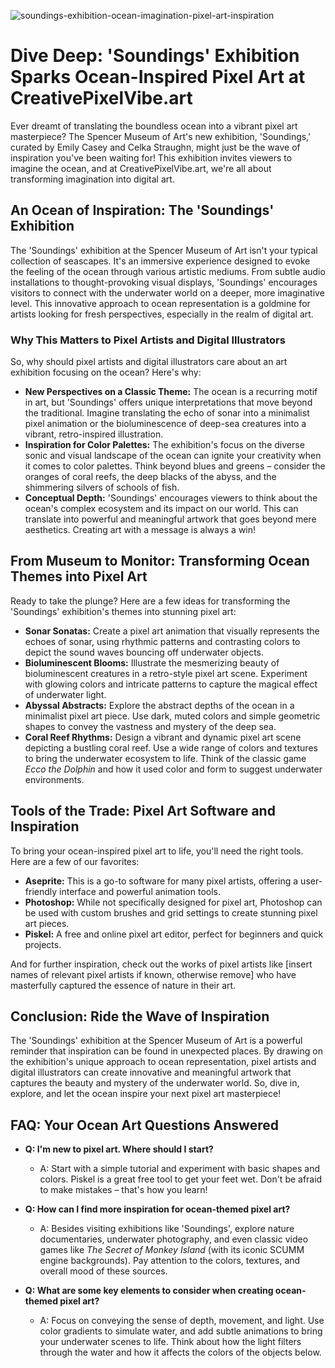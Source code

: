 ![soundings-exhibition-ocean-imagination-pixel-art-inspiration](https://images.pexels.com/photos/5008001/pexels-photo-5008001.jpeg?auto=compress&cs=tinysrgb&fit=crop&h=627&w=1200)

# Dive Deep: 'Soundings' Exhibition Sparks Ocean-Inspired Pixel Art at CreativePixelVibe.art

Ever dreamt of translating the boundless ocean into a vibrant pixel art masterpiece? The Spencer Museum of Art's new exhibition, 'Soundings,' curated by Emily Casey and Celka Straughn, might just be the wave of inspiration you've been waiting for! This exhibition invites viewers to imagine the ocean, and at CreativePixelVibe.art, we're all about transforming imagination into digital art.

## An Ocean of Inspiration: The 'Soundings' Exhibition

The 'Soundings' exhibition at the Spencer Museum of Art isn't your typical collection of seascapes. It's an immersive experience designed to evoke the feeling of the ocean through various artistic mediums. From subtle audio installations to thought-provoking visual displays, 'Soundings' encourages visitors to connect with the underwater world on a deeper, more imaginative level. This innovative approach to ocean representation is a goldmine for artists looking for fresh perspectives, especially in the realm of digital art.

### Why This Matters to Pixel Artists and Digital Illustrators

So, why should pixel artists and digital illustrators care about an art exhibition focusing on the ocean? Here's why:

*   **New Perspectives on a Classic Theme:** The ocean is a recurring motif in art, but 'Soundings' offers unique interpretations that move beyond the traditional. Imagine translating the echo of sonar into a minimalist pixel animation or the bioluminescence of deep-sea creatures into a vibrant, retro-inspired illustration.
*   **Inspiration for Color Palettes:** The exhibition's focus on the diverse sonic and visual landscape of the ocean can ignite your creativity when it comes to color palettes. Think beyond blues and greens – consider the oranges of coral reefs, the deep blacks of the abyss, and the shimmering silvers of schools of fish.
*   **Conceptual Depth:** 'Soundings' encourages viewers to think about the ocean's complex ecosystem and its impact on our world. This can translate into powerful and meaningful artwork that goes beyond mere aesthetics. Creating art with a message is always a win!

## From Museum to Monitor: Transforming Ocean Themes into Pixel Art

Ready to take the plunge? Here are a few ideas for transforming the 'Soundings' exhibition's themes into stunning pixel art:

*   **Sonar Sonatas:** Create a pixel art animation that visually represents the echoes of sonar, using rhythmic patterns and contrasting colors to depict the sound waves bouncing off underwater objects.
*   **Bioluminescent Blooms:** Illustrate the mesmerizing beauty of bioluminescent creatures in a retro-style pixel art scene. Experiment with glowing colors and intricate patterns to capture the magical effect of underwater light.
*   **Abyssal Abstracts:** Explore the abstract depths of the ocean in a minimalist pixel art piece. Use dark, muted colors and simple geometric shapes to convey the vastness and mystery of the deep sea.
*   **Coral Reef Rhythms:** Design a vibrant and dynamic pixel art scene depicting a bustling coral reef. Use a wide range of colors and textures to bring the underwater ecosystem to life. Think of the classic game *Ecco the Dolphin* and how it used color and form to suggest underwater environments.

## Tools of the Trade: Pixel Art Software and Inspiration

To bring your ocean-inspired pixel art to life, you'll need the right tools. Here are a few of our favorites:

*   **Aseprite:** This is a go-to software for many pixel artists, offering a user-friendly interface and powerful animation tools.
*   **Photoshop:** While not specifically designed for pixel art, Photoshop can be used with custom brushes and grid settings to create stunning pixel art pieces.
*   **Piskel:** A free and online pixel art editor, perfect for beginners and quick projects.

And for further inspiration, check out the works of pixel artists like [insert names of relevant pixel artists if known, otherwise remove] who have masterfully captured the essence of nature in their art.

## Conclusion: Ride the Wave of Inspiration

The 'Soundings' exhibition at the Spencer Museum of Art is a powerful reminder that inspiration can be found in unexpected places. By drawing on the exhibition's unique approach to ocean representation, pixel artists and digital illustrators can create innovative and meaningful artwork that captures the beauty and mystery of the underwater world. So, dive in, explore, and let the ocean inspire your next pixel art masterpiece!

## FAQ: Your Ocean Art Questions Answered

*   **Q: I'm new to pixel art. Where should I start?**
    *   A: Start with a simple tutorial and experiment with basic shapes and colors. Piskel is a great free tool to get your feet wet. Don't be afraid to make mistakes – that's how you learn!

*   **Q: How can I find more inspiration for ocean-themed pixel art?**
    *   A: Besides visiting exhibitions like 'Soundings', explore nature documentaries, underwater photography, and even classic video games like *The Secret of Monkey Island* (with its iconic SCUMM engine backgrounds). Pay attention to the colors, textures, and overall mood of these sources.

*   **Q: What are some key elements to consider when creating ocean-themed pixel art?**
    *   A: Focus on conveying the sense of depth, movement, and light. Use color gradients to simulate water, and add subtle animations to bring your underwater scenes to life. Think about how the light filters through the water and how it affects the colors of the objects below.